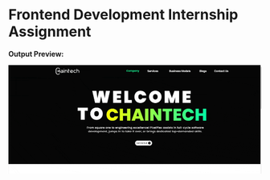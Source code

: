 # Frontend Development Internship Assignment

**Output Preview:**

![Assignment Output](https://github.com/MehekFatima/Assignment/blob/main/chrome-capture-2024-3-28.gif?raw=true)

